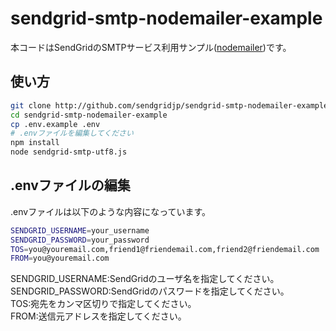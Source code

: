 # sendgrid-smtp-nodemailer-example

本コードはSendGridのSMTPサービス利用サンプル([nodemailer](https://github.com/andris9/Nodemailer))です。

## 使い方

```bash
git clone http://github.com/sendgridjp/sendgrid-smtp-nodemailer-example.git
cd sendgrid-smtp-nodemailer-example
cp .env.example .env
# .envファイルを編集してください
npm install
node sendgrid-smtp-utf8.js
```

## .envファイルの編集
.envファイルは以下のような内容になっています。

```bash
SENDGRID_USERNAME=your_username
SENDGRID_PASSWORD=your_password
TOS=you@youremail.com,friend1@friendemail.com,friend2@friendemail.com
FROM=you@youremail.com
```
SENDGRID_USERNAME:SendGridのユーザ名を指定してください。  
SENDGRID_PASSWORD:SendGridのパスワードを指定してください。  
TOS:宛先をカンマ区切りで指定してください。  
FROM:送信元アドレスを指定してください。  
